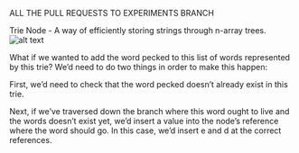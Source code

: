 ALL THE PULL REQUESTS TO EXPERIMENTS BRANCH

Trie Node - A way of efficiently storing strings through n-array trees.
![alt text](https://cdn-images-1.medium.com/max/600/1*sZOrNXzlQICVv5ePpav1-g.jpeg)

What if we wanted to add the word pecked to this list of words represented by this trie? We’d need to do two things in order to make this happen:

First, we’d need to check that the word pecked doesn’t already exist in this trie.

Next, if we’ve traversed down the branch where this word ought to live and the words doesn’t exist yet, we’d insert a value into the node’s reference where the word should go. In this case, we’d insert e and d at the correct references.
